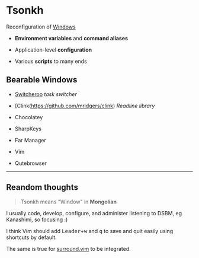 # Tsonkh

Reconfiguration of [Windows](https://en.wikipedia.org/wiki/Microsoft_Windows)

* **Environment variables** and **command aliases**

* Application-level **configuration**

* Various **scripts** to many ends

## Bearable Windows

* [Switcheroo](https://github.com/kvakulo/Switcheroo) *task switcher*
* [Clink(https://github.com/mridgers/clink) *Readline library* 

* Chocolatey
* SharpKeys
* Far Manager
* Vim
* Qutebrowser

---

## Reandom thoughts

> Tsonkh means "Window" in **Mongolian**

I usually code, develop, configure, and administer listening to DSBM, eg Kanashimi, so focusing :)

I think Vim should add <kbd>Leader</kbd>+<kbd>w</kbd> and <kbd>q</kbd> to save and quit easily using shortcuts by default.

The same is true for [surround.vim](https://github.com/tpope/vim-surround) to be integrated.
